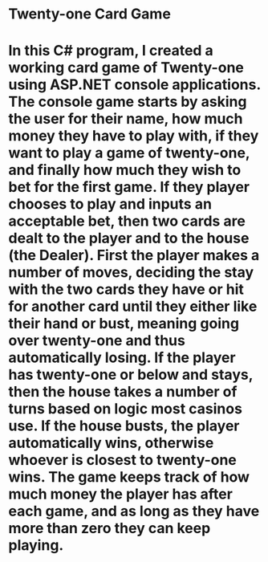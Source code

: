 <h1>Twenty-one Card Game<h1>

<p>In this C# program, I created a working card game of Twenty-one using ASP.NET console applications. The console game starts by asking the user for their name, how much money they have to play with, if they want to play a game of twenty-one, and finally how much they wish to bet for the first game. If they player chooses to play and inputs an acceptable bet, then two cards are dealt to the player and to the house (the Dealer). First the player makes a number of moves, deciding the stay with the two cards they have or hit for another card until they either like their hand or bust, meaning going over twenty-one and thus automatically losing. If the player has twenty-one or below and stays, then the house takes a number of turns based on logic most casinos use. If the house busts, the player automatically wins, otherwise whoever is closest to twenty-one wins. The game keeps track of how much money the player has after each game, and as long as they have more than zero they can keep playing.</p>
